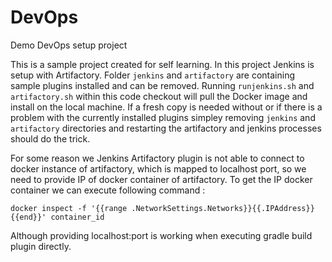 # DevOps
Demo DevOps setup project

This is a sample project created for self learning. In this project Jenkins is setup with Artifactory.
Folder `jenkins` and `artifactory` are containing sample plugins installed and can be removed.
Running `runjenkins.sh` and `artifactory.sh` within this code checkout will pull the Docker image and install on the local machine.
If a fresh copy is needed without or if there is a problem with the currently installed plugins simpley removing  `jenkins` and `artifactory` directories and restarting the artifactory and jenkins processes should do the trick. 

For some reason we Jenkins Artifactory plugin is not able to connect to docker instance of artifactory, which is mapped
to localhost port, so we need to provide IP of docker container of artifactory.
To get the IP docker container we can execute following command :

`docker inspect -f '{{range .NetworkSettings.Networks}}{{.IPAddress}}{{end}}' container_id` 

Although providing localhost:port is working when executing gradle build plugin directly.